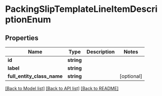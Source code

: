 # PackingSlipTemplateLineItemDescriptionEnum

## Properties
Name | Type | Description | Notes
------------ | ------------- | ------------- | -------------
**id** | **string** |  | 
**label** | **string** |  | 
**full_entity_class_name** | **string** |  | [optional] 

[[Back to Model list]](../README.md#documentation-for-models) [[Back to API list]](../README.md#documentation-for-api-endpoints) [[Back to README]](../README.md)


